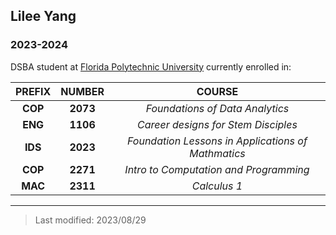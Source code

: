 ## Lilee Yang

### 2023-2024

DSBA student at [Florida Polytechnic University](https://www.floridapoly.edu) currently enrolled in: 

| PREFIX | NUMBER | COURSE 
|:------:|:------:|:-----------------------------:|
| **COP**    | **2073**   |  _Foundations of Data Analytics_ |
| **ENG** | **1106** | _Career designs for Stem Disciples_ |
| **IDS** | **2023** | _Foundation Lessons in Applications of Mathmatics_ |
| **COP** | **2271** | _Intro to Computation and Programming_ |
| **MAC** | **2311** | _Calculus 1_ |


***

> Last modified: 2023/08/29
